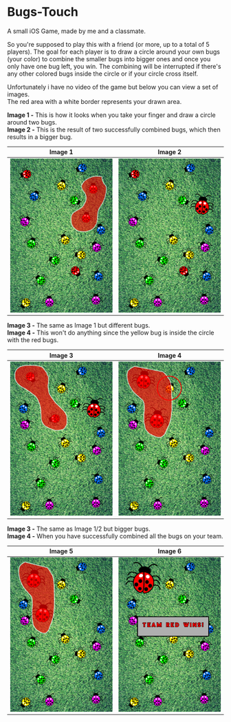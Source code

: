 # Bugs-Touch
A small iOS Game, made by me and a classmate.  

So you're supposed to play this with a friend (or more, up to a total of 5 players). The goal for each player is to draw a circle around your own bugs (your color) to combine the smaller bugs into bigger ones and once you only have one bug left, you win. The combining will be interrupted if there's any other colored bugs inside the circle or if your circle cross itself.

Unfortunately i have no video of the game but below you can view a set of images.  
The red area with a white border represents your drawn area.

<b>Image 1 -</b> This is how it looks when you take your finger and draw a circle around two bugs.  
<b>Image 2 -</b> This is the result of two successfully combined bugs, which then results in a bigger bug.   

Image 1             |  Image 2
:-------------------------:|:-------------------------:
![](https://github.com/OfficialWiddin/Bugs-Touch/blob/master/Images/Untitled-1.png)  |  ![](https://github.com/OfficialWiddin/Bugs-Touch/blob/master/Images/Untitled-2.png)

<b>Image 3 -</b> The same as Image 1 but different bugs.    
<b>Image 4 -</b> This won't do anything since the yellow bug is inside the circle with the red bugs.   

Image 3             |  Image 4
:-------------------------:|:-------------------------:
![](https://github.com/OfficialWiddin/Bugs-Touch/blob/master/Images/Untitled-3.png)  |  ![](https://github.com/OfficialWiddin/Bugs-Touch/blob/master/Images/Untitled-4.png)

<b>Image 3 -</b> The same as Image 1/2 but bigger bugs.     
<b>Image 4 -</b> When you have successfully combined all the bugs on your team.

Image 5             |  Image 6
:-------------------------:|:-------------------------:
![](https://github.com/OfficialWiddin/Bugs-Touch/blob/master/Images/Untitled-5.png)  |  ![](https://github.com/OfficialWiddin/Bugs-Touch/blob/master/Images/Untitled-6.png)
